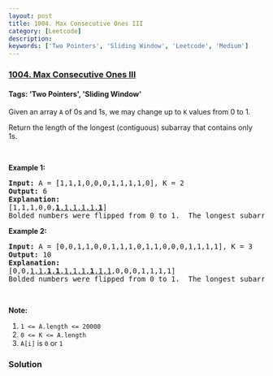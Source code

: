 ```yaml
---
layout: post
title: 1004. Max Consecutive Ones III
category: [Leetcode]
description: 
keywords: ['Two Pointers', 'Sliding Window', 'Leetcode', 'Medium']
---
```

### [1004. Max Consecutive Ones III](https://leetcode.com/problems/max-consecutive-ones-iii)

#### Tags: 'Two Pointers', 'Sliding Window'

<div class="content__u3I1 question-content__JfgR"><div><p>Given an array <code>A</code> of 0s and 1s, we may change up to <code>K</code> values from 0 to 1.</p>
<p>Return the length of the longest (contiguous) subarray that contains only 1s. </p>
<p> </p>
<div>
<p><strong>Example 1:</strong></p>
<pre><strong>Input: </strong>A = <span id="example-input-1-1">[1,1,1,0,0,0,1,1,1,1,0]</span>, K = <span id="example-input-1-2">2</span>
<strong>Output: </strong><span id="example-output-1">6</span>
<strong>Explanation: </strong>
[1,1,1,0,0,<u><strong>1</strong>,1,1,1,1,<strong>1</strong></u>]
Bolded numbers were flipped from 0 to 1.  The longest subarray is underlined.</pre>
<div>
<p><strong>Example 2:</strong></p>
<pre><strong>Input: </strong>A = <span id="example-input-2-1">[0,0,1,1,0,0,1,1,1,0,1,1,0,0,0,1,1,1,1]</span>, K = <span id="example-input-2-2">3</span>
<strong>Output: </strong><span id="example-output-2">10</span>
<strong>Explanation: </strong>
[0,0,<u>1,1,<b>1</b>,<strong>1</strong>,1,1,1,<strong>1</strong>,1,1</u>,0,0,0,1,1,1,1]
Bolded numbers were flipped from 0 to 1.  The longest subarray is underlined.
</pre>
<p> </p>
<p><strong><span>Note:</span></strong></p>
<ol>
<li><code>1 &lt;= A.length &lt;= 20000</code></li>
<li><code>0 &lt;= K &lt;= A.length</code></li>
<li><code>A[i]</code> is <code>0</code> or <code>1</code> </li>
</ol>
</div>
</div>
</div></div>

### Solution
